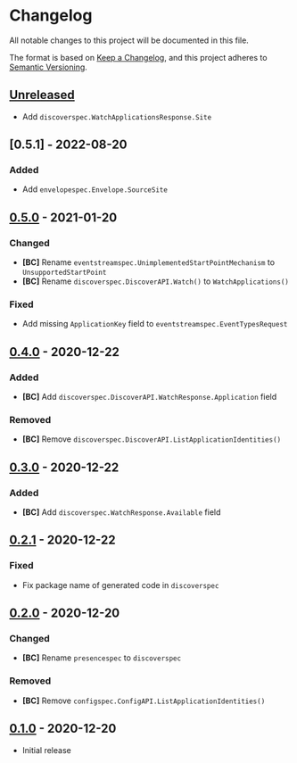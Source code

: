# Changelog

All notable changes to this project will be documented in this file.

The format is based on [Keep a Changelog], and this project adheres to
[Semantic Versioning].

<!-- references -->

[keep a changelog]: https://keepachangelog.com/en/1.0.0/
[semantic versioning]: https://semver.org/spec/v2.0.0.html

## [Unreleased]

- Add `discoverspec.WatchApplicationsResponse.Site`

## [0.5.1] - 2022-08-20

### Added

- Add `envelopespec.Envelope.SourceSite`

## [0.5.0] - 2021-01-20

### Changed

- **[BC]** Rename `eventstreamspec.UnimplementedStartPointMechanism` to `UnsupportedStartPoint`
- **[BC]** Rename `discoverspec.DiscoverAPI.Watch()` to `WatchApplications()`

### Fixed

- Add missing `ApplicationKey` field to `eventstreamspec.EventTypesRequest`

## [0.4.0] - 2020-12-22

### Added

- **[BC]** Add `discoverspec.DiscoverAPI.WatchResponse.Application` field

### Removed

- **[BC]** Remove `discoverspec.DiscoverAPI.ListApplicationIdentities()`

## [0.3.0] - 2020-12-22

### Added

- **[BC]** Add `discoverspec.WatchResponse.Available` field

## [0.2.1] - 2020-12-22

### Fixed

- Fix package name of generated code in `discoverspec`

## [0.2.0] - 2020-12-20

### Changed

- **[BC]** Rename `presencespec` to `discoverspec`

### Removed

- **[BC]** Remove `configspec.ConfigAPI.ListApplicationIdentities()`

## [0.1.0] - 2020-12-20

- Initial release

<!-- references -->

[unreleased]: https://github.com/dogmatiq/interopspec
[0.1.0]: https://github.com/dogmatiq/interopspec/releases/tag/v0.1.0
[0.2.0]: https://github.com/dogmatiq/interopspec/releases/tag/v0.2.0
[0.2.1]: https://github.com/dogmatiq/interopspec/releases/tag/v0.2.1
[0.3.0]: https://github.com/dogmatiq/interopspec/releases/tag/v0.3.0
[0.4.0]: https://github.com/dogmatiq/interopspec/releases/tag/v0.4.0
[0.5.0]: https://github.com/dogmatiq/interopspec/releases/tag/v0.5.0

<!-- version template
## [0.0.1] - YYYY-MM-DD

### Added
### Changed
### Deprecated
### Removed
### Fixed
### Security
-->
